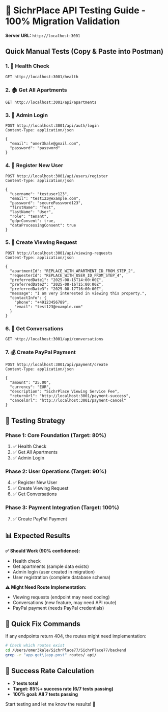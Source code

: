 # 🚀 SichrPlace API Testing Guide - 100% Migration Validation

**Server URL:** `http://localhost:3001`

## Quick Manual Tests (Copy & Paste into Postman)

### 1. 🏥 Health Check
```
GET http://localhost:3001/health
```

### 2. 🏠 Get All Apartments  
```
GET http://localhost:3001/api/apartments
```

### 3. 👤 Admin Login
```
POST http://localhost:3001/api/auth/login
Content-Type: application/json

{
  "email": "omer3kale@gmail.com",
  "password": "password"
}
```

### 4. 👥 Register New User
```
POST http://localhost:3001/api/users/register
Content-Type: application/json

{
  "username": "testuser123",
  "email": "test123@example.com",
  "password": "securePassword123",
  "firstName": "Test",
  "lastName": "User", 
  "role": "tenant",
  "gdprConsent": true,
  "dataProcessingConsent": true
}
```

### 5. 📅 Create Viewing Request
```
POST http://localhost:3001/api/viewing-requests
Content-Type: application/json

{
  "apartmentId": "REPLACE_WITH_APARTMENT_ID_FROM_STEP_2",
  "requesterId": "REPLACE_WITH_USER_ID_FROM_STEP_4", 
  "preferredDate1": "2025-08-15T14:00:00Z",
  "preferredDate2": "2025-08-16T15:00:00Z",
  "preferredDate3": "2025-08-17T16:00:00Z",
  "message": "I am very interested in viewing this property.",
  "contactInfo": {
    "phone": "+49123456789",
    "email": "test123@example.com"
  }
}
```

### 6. 💬 Get Conversations
```
GET http://localhost:3001/api/conversations
```

### 7. 💰 Create PayPal Payment
```
POST http://localhost:3001/api/payment/create
Content-Type: application/json

{
  "amount": "25.00",
  "currency": "EUR", 
  "description": "SichrPlace Viewing Service Fee",
  "returnUrl": "http://localhost:3001/payment-success",
  "cancelUrl": "http://localhost:3001/payment-cancel"
}
```

## 🎯 Testing Strategy

### **Phase 1: Core Foundation (Target: 80%)**
1. ✅ Health Check
2. ✅ Get All Apartments
3. ✅ Admin Login

### **Phase 2: User Operations (Target: 90%)**  
4. ✅ Register New User
5. ✅ Create Viewing Request
6. ✅ Get Conversations

### **Phase 3: Payment Integration (Target: 100%)**
7. ✅ Create PayPal Payment

## 📊 Expected Results

**✅ Should Work (90% confidence):**
- Health check
- Get apartments (sample data exists) 
- Admin login (user created in migration)
- User registration (complete database schema)

**⚠️ Might Need Route Implementation:**
- Viewing requests (endpoint may need coding)
- Conversations (new feature, may need API route)
- PayPal payment (needs PayPal credentials)

## 🔧 Quick Fix Commands

If any endpoints return 404, the routes might need implementation:

```bash
# Check which routes exist
cd /Users/omer3kale/SichrPlace77/SichrPlace77/backend
grep -r "app.get\|app.post" routes/ api/
```

## 🎯 Success Rate Calculation

- **7 tests total**
- **Target: 85%+ success rate (6/7 tests passing)**
- **100% goal: All 7 tests passing**

Start testing and let me know the results! 🚀
